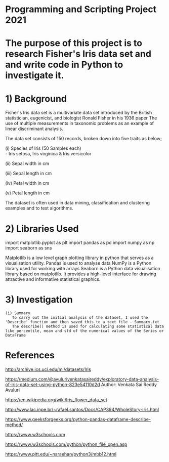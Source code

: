 # Programming and Scripting Project 2021

# The purpose of this project is to research Fisher's Iris data set and and write code in Python to  investigate  it.

# 1) Background

Fisher's Iris data set is a multivariate data set introduced by the British statistician, eugenicist, and biologist Ronald Fisher in his 1936 paper The use of multiple measurements in taxonomic problems as an example of linear discriminant analysis.

The data set consists of 150 records, broken down into five traits as below;
 
  (i) Species of Iris (50 Samples each)   
     - Iris setosa, Iris virginica & Iris versicolor                 

  (ii)  Sepal width in cm

  (iii) Sepal length in cm

  (iv)  Petal width in cm

  (v)   Petal length in cm

The dataset is often used in data mining, classification and clustering examples and to test algorithms.

# 2) Libraries Used

import matplotlib.pyplot as plt
import pandas as pd
import numpy as np
import seaborn as sns

Matplotlib is a low level graph plotting library in python that serves as a visualisation utility.
Pandas is used to analyse data
NumPy is a Python library used for working with arrays
Seaborn is a Python data visualisation library based on matplotlib. It provides a high-level interface for drawing attractive and informative statistical graphics.

# 3) Investigation

    (i) Summary
       To carry out the initial analysis of the dataset, I used the 'Describe' function and then saved this to a text file - Summary.txt
       The describe() method is used for calculating some statistical data like percentile, mean and std of the numerical values of the Series or DataFrame

# References

http://archive.ics.uci.edu/ml/datasets/Iris

https://medium.com/@avulurivenkatasaireddy/exploratory-data-analysis-of-iris-data-set-using-python-823e54110d2d
Author: Venkata Sai Reddy Avuluri

https://en.wikipedia.org/wiki/Iris_flower_data_set

http://www.lac.inpe.br/~rafael.santos/Docs/CAP394/WholeStory-Iris.html

https://www.geeksforgeeks.org/python-pandas-dataframe-describe-method/

https://www.w3schools.com

https://www.w3schools.com/python/python_file_open.asp

https://www.pitt.edu/~naraehan/python3/mbb12.html

